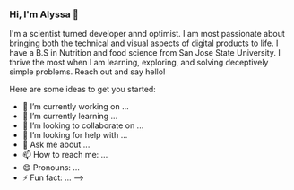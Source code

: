 ### Hi, I'm Alyssa 👋

I'm a scientist turned developer annd optimist. I am most passionate about bringing both the technical and visual aspects of digital products to life. I have a B.S in Nutrition and food science from San Jose State University. I thrive the most when I am learning, exploring, and solving deceptively simple problems. Reach out and say hello!



Here are some ideas to get you started:

- 🔭 I’m currently working on ...
- 🌱 I’m currently learning ...
- 👯 I’m looking to collaborate on ...
- 🤔 I’m looking for help with ...
- 💬 Ask me about ...
- 📫 How to reach me: ...
- 😄 Pronouns: ...
- ⚡ Fun fact: ...
-->
